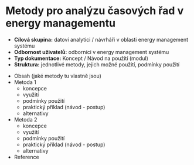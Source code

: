 # Metody pro analýzu časových řad v energy managementu
- **Cílová skupina:** datoví analytici / návrháři v oblasti energy management systému
- **Odbornost uživatelů:** odborníci v energy management systému
- **Typ dokumentace:** Koncept / Návod na použití (modul)
- **Struktura:** jednotlivé metody, jejich možné použití, podmínky použití

* Obsah (jaké metody tu vlastně jsou)
* Metoda 1
  - koncepce
  - využití
  - podmínky použití
  - praktický příklad (návod - postup)
  - alternativy
* Metoda 2
  - koncepce
  - využití
  - podmínky použití
  - praktický příklad  (návod - postup)
  - alternativy
* Reference
